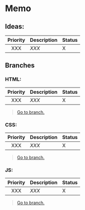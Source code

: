 # Memo


## Ideas:
| **Priority** | **Description** | **Status** |
| :---: | ------------ | --- |
| XXX | _XXX_ | X |


## Branches

### HTML:
| **Priority** | **Description** | **Status** |
| :---: | ------------ | --- |
| XXX | _XXX_ | X |
> [Go to branch.]()

### CSS:
| **Priority** | **Description** | **Status** |
| :---: | ------------ | --- |
| XXX | _XXX_ | X |
> [Go to branch.]()

### JS:
| **Priority** | **Description** | **Status** |
| :---: | ------------ | --- |
| XXX | _XXX_ | X |
> [Go to branch.]()